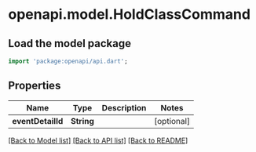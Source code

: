 # openapi.model.HoldClassCommand

## Load the model package
```dart
import 'package:openapi/api.dart';
```

## Properties
Name | Type | Description | Notes
------------ | ------------- | ------------- | -------------
**eventDetailId** | **String** |  | [optional] 

[[Back to Model list]](../README.md#documentation-for-models) [[Back to API list]](../README.md#documentation-for-api-endpoints) [[Back to README]](../README.md)


